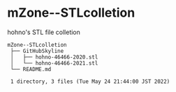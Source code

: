 # mZone--STLcolletion

hohno's STL file colletion 

    mZone--STLcolletion
     ├── GitHubSkyline
     │   ├── hohno-46466-2020.stl
     │   └── hohno-46466-2021.stl
     └── README.md
     
     1 directory, 3 files (Tue May 24 21:44:00 JST 2022)

